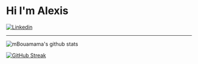# Hi I'm Alexis
[![Linkedin](https://img.shields.io/badge/LinkedIn-Alexis%20Laillier-blue)](https://www.linkedin.com/in/alexis-laillier/)

---------------------------------------------------------------------------------------------------------------------------------------------------------------------------------
![mBouamama's github stats](https://github-readme-stats.vercel.app/api?username=tyki6&show_icons=true&theme=tokyonight&count_private=true)

[![GitHub Streak](http://github-readme-streak-stats.herokuapp.com?user=La-loutrasse&theme=tokyonight)](https://git.io/streak-stats)

<!--
**La-loutrasse/La-loutrasse** is a ✨ _special_ ✨ repository because its `README.md` (this file) appears on your GitHub profile.

Here are some ideas to get you started:

- 🔭 I’m currently working on ...
- 🌱 I’m currently learning ...
- 👯 I’m looking to collaborate on ...
- 🤔 I’m looking for help with ...
- 💬 Ask me about ...
- 📫 How to reach me: ...
- 😄 Pronouns: ...
- ⚡ Fun fact: ...
-->
